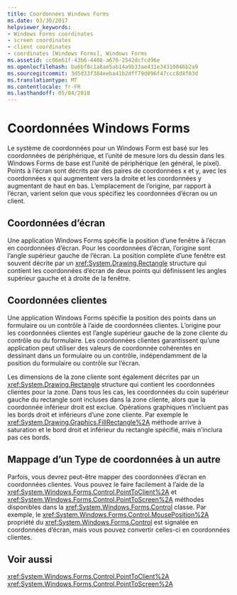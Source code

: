 ```yaml
---
title: Coordonnées Windows Forms
ms.date: 03/30/2017
helpviewer_keywords:
- Windows Forms coordinates
- screen coordinates
- client coordinates
- coordinates [Windows Forms], Windows Forms
ms.assetid: cc06e61f-43b6-4408-a676-2542dcfcd96e
ms.openlocfilehash: ba6bf8c1a8ae5ab14a9b33ae431e34310046b2a9
ms.sourcegitcommit: 3d5d33f384eeba41b2dff79d096f47ccc8d8f03d
ms.translationtype: MT
ms.contentlocale: fr-FR
ms.lasthandoff: 05/04/2018
---
```

# <a name="windows-forms-coordinates"></a>Coordonnées Windows Forms
Le système de coordonnées pour un Windows Form est basé sur les coordonnées de périphérique, et l’unité de mesure lors du dessin dans les Windows Forms de base est l’unité de périphérique (en général, le pixel). Points à l’écran sont décrits par des paires de coordonnées x et y, avec les coordonnées x qui augmentent vers la droite et les coordonnées y augmentant de haut en bas. L’emplacement de l’origine, par rapport à l’écran, varient selon que vous spécifiez les coordonnées d’écran ou un client.  
  
## <a name="screen-coordinates"></a>Coordonnées d’écran  
 Une application Windows Forms spécifie la position d’une fenêtre à l’écran en coordonnées d’écran. Pour les coordonnées d’écran, l’origine sont l’angle supérieur gauche de l’écran. La position complète d’une fenêtre est souvent décrite par un <xref:System.Drawing.Rectangle> structure qui contient les coordonnées d’écran de deux points qui définissent les angles supérieur gauche et à droite de la fenêtre.  
  
## <a name="client-coordinates"></a>Coordonnées clientes  
 Une application Windows Forms spécifie la position des points dans un formulaire ou un contrôle à l’aide de coordonnées clientes. L’origine pour les coordonnées clientes est l’angle supérieur gauche de la zone cliente du contrôle ou du formulaire. Les coordonnées clientes garantissent qu’une application peut utiliser des valeurs de coordonnée cohérentes en dessinant dans un formulaire ou un contrôle, indépendamment de la position du formulaire ou contrôle sur l’écran.  
  
 Les dimensions de la zone cliente sont également décrites par un <xref:System.Drawing.Rectangle> structure qui contient les coordonnées clientes pour la zone. Dans tous les cas, les coordonnées du coin supérieur gauche du rectangle sont incluses dans la zone cliente, alors que la coordonnée inférieur droit est exclue. Opérations graphiques n’incluent pas les bords droit et inférieurs d’une zone cliente. Par exemple le <xref:System.Drawing.Graphics.FillRectangle%2A> méthode arrive à saturation et le bord droit et inférieur du rectangle spécifié, mais n’inclura pas ces bords.  
  
## <a name="mapping-from-one-type-of-coordinate-to-another"></a>Mappage d’un Type de coordonnées à un autre  
 Parfois, vous devrez peut-être mapper des coordonnées d’écran en coordonnées clientes. Vous pouvez le faire facilement à l’aide de la <xref:System.Windows.Forms.Control.PointToClient%2A> et <xref:System.Windows.Forms.Control.PointToScreen%2A> méthodes disponibles dans la <xref:System.Windows.Forms.Control> classe. Par exemple, le <xref:System.Windows.Forms.Control.MousePosition%2A> propriété du <xref:System.Windows.Forms.Control> est signalée en coordonnées d’écran, mais vous pouvez convertir celles-ci en coordonnées clientes.  
  
## <a name="see-also"></a>Voir aussi  
 <xref:System.Windows.Forms.Control.PointToClient%2A>  
 <xref:System.Windows.Forms.Control.PointToScreen%2A>
